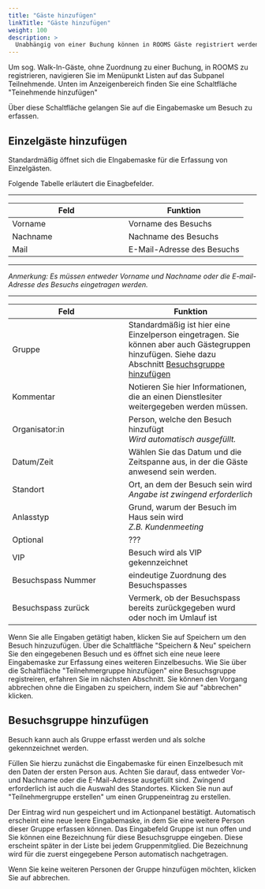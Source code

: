 ```yaml
---
title: "Gäste hinzufügen"
linkTitle: "Gäste hinzufügen"
weight: 100
description: >
  Unabhängig von einer Buchung können in ROOMS Gäste registriert werden. In diesem Abschnitt erfahren Sie, wie Sie Gäste im System aufnehmen können.
---
```


Um sog. Walk-In-Gäste, ohne Zuordnung zu einer Buchung, in ROOMS zu registrieren, navigieren Sie im Menüpunkt Listen auf das Subpanel Teilnehmende.
Unten im Anzeigenbereich finden Sie eine Schaltfläche "Teinehmende hinzufügen"

<!-- Bild mit Markierung Teilnehmende hinzufügen -->

Über diese Schaltfläche gelangen Sie auf die Eingabemaske um Besuch zu erfassen. 

<!-- Bild Eingabemaske Teilnehmer hinzufügen -->

## Einzelgäste hinzufügen

Standardmäßig öffnet sich die EIngabemaske für die Erfassung von Einzelgästen.

Folgende Tabelle erläutert die Einagbefelder.

---
|<div style="width:220px">Feld</div>|Funktion|
|---|---|
|Vorname|Vorname des Besuchs|
|Nachname|Nachname des Besuchs|
|Mail|E-Mail-Adresse des Besuchs|
---

_Anmerkung: Es müssen entweder Vorname und Nachname oder die E-mail-Adresse des Besuchs eingetragen werden._

---
|<div style="width:220px">Feld</div>|Funktion|
|---|---|
|Gruppe|Standardmäßig ist hier eine Einzelperson eingetragen. Sie können aber auch Gästegruppen hinzufügen. Siehe dazu Abschnitt [Besuchsgruppe hinzufügen](/Listen/7_Teilnehmer-suchen/4_Gäste-hinzufügen/##Besuchsgruppe-hinzufügen/)|
|Kommentar|Notieren Sie hier Informationen, die an einen Dienstlesiter weitergegeben werden müssen.|
|Organisator:in|Person, welche den Besuch hinzufügt </br> _Wird automatisch ausgefüllt._|
|Datum/Zeit|Wählen Sie das Datum und die Zeitspanne aus, in der die Gäste anwesend sein werden.|
|Standort|Ort, an dem der Besuch sein wird </br> _Angabe ist zwingend erforderlich_|
|Anlasstyp|Grund, warum der Besuch im Haus sein wird </br> _Z.B. Kundenmeeting_|
|Optional|???|
|VIP|Besuch wird als VIP gekennzeichnet|
|Besuchspass Nummer|eindeutige Zuordnung des Besuchspasses|
|Besuchspass zurück|Vermerk, ob der Besuchspass bereits zurückgegeben wurd oder noch im Umlauf ist|

<!-- Was bedeutet optionaler Teilnehmer? -->

Wenn Sie alle Eingaben getätigt haben, klicken Sie auf Speichern um den Besuch hinzuzufügen.
Über die Schaltfläche "Speichern & Neu" speichern Sie den eingegebenen Besuch und es öffnet sich eine neue leere Eingabemaske zur Erfassung eines weiteren Einzelbesuchs.
Wie Sie über die Schaltfläche "Teilnehmergruppe hinzufügen" eine Besuchsgruppe registreiren, erfahren Sie im nächsten Abschnitt.
Sie können den Vorgang abbrechen ohne die Eingaben zu speichern, indem Sie auf "abbrechen" klicken.

<!-- Bild Schaltflächen -->

## Besuchsgruppe hinzufügen

Besuch kann auch als Gruppe erfasst werden und als solche gekennzeichnet werden.

Füllen Sie hierzu zunächst die Eingabemaske für einen Einzelbesuch mit den Daten der ersten Person aus. Achten Sie darauf, dass entweder Vor-und Nachname oder die E-Mail-Adresse ausgefüllt sind. Zwingend erforderlich ist auch die Auswahl des Standortes.
Klicken Sie nun auf "Teilnehmergruppe erstellen" um einen Gruppeneintrag zu erstellen.

<!-- Bild ausgefüllte Eingabemaske und Markierung Gruppe erstellen -->

Der Eintrag wird nun gespeichert und im Actionpanel bestätigt. Automatisch erscheint eine neue leere Eingabemaske, in dem Sie eine weitere Person dieser Gruppe erfassen können. Das Eingabefeld Gruppe ist nun offen und Sie können eine Bezeichnung für diese Besuchsgruppe eingeben. Diese erscheint später in der Liste bei jedem Gruppenmitglied. Die Bezeichnung wird für die zuerst eingegebene Person automatisch nachgetragen.

<!-- Bild Eingabemaske Gruppe erfassen, Markierung Gruppenbezeichnugn ändern -->

Wenn Sie keine weiteren Personen der Gruppe hinzufügen möchten, klicken Sie auf abbrechen.


